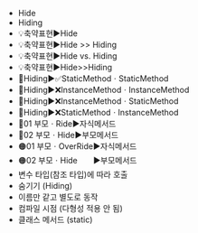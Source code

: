 ﻿- Hide
- Hiding
- 💡축약표현▶️Hide
- 💡축약표현▶️Hide >> Hiding
- 💡축약표현▶️Hide vs. Hiding
- 💡축약표현▶️Hide>>Hiding
- 📍Hiding▶️✅StaticMethodㆍStaticMethod
- 📍Hiding▶️❌InstanceMethodㆍInstanceMethod
- 📍Hiding▶️❌InstanceMethodㆍStaticMethod
- 📍Hiding▶️❌StaticMethodㆍInstanceMethod
- 🔴01 부모ㆍRide▶️자식메서드
- 🔴02 부모ㆍHide▶️부모메서드
- 🟠01 부모ㆍOverRide▶️자식메서드
- 🟠02 부모ㆍHide    ▶️부모메서드
- 변수 타입(참조 타입)에 따라 호출
- 숨기기 (Hiding)
- 이름만 같고 별도로 동작
- 컴파일 시점 (다형성 적용 안 됨)
- 클래스 메서드 (static)
